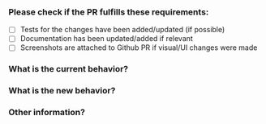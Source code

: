 ### Please check if the PR fulfills these requirements:

* [ ] Tests for the changes have been added/updated (if possible)
* [ ] Documentation has been updated/added if relevant
* [ ] Screenshots are attached to Github PR if visual/UI changes were made

### What is the current behavior?
<!-- List issue if it fixes/closes/implements one using the "Fixes #<number>" or "Closes #<number>" syntax -->

### What is the new behavior?

### Other information?
<!-- Is this a breaking change? -->
<!-- How did you test -->
